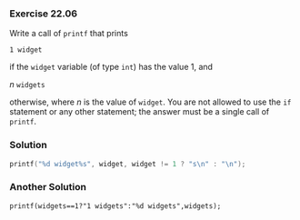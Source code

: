 ### Exercise 22.06

Write a call of `printf` that prints

```
1 widget
```

if the `widget` variable (of type `int`) has the value 1, and

*n* `widgets`

otherwise, where *n* is the value of `widget`. You are not allowed to use the
`if` statement or any other statement; the answer must be a single call of
`printf`.

### Solution

```c
printf("%d widget%s", widget, widget != 1 ? "s\n" : "\n");
```
### Another Solution
```
printf(widgets==1?"1 widgets":"%d widgets",widgets);
```
